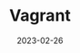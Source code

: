 ---
title: Vagrant
date: 2023-02-26
tags: [Vagrant, HashiCorp]
description: My Vagrant configurations
---